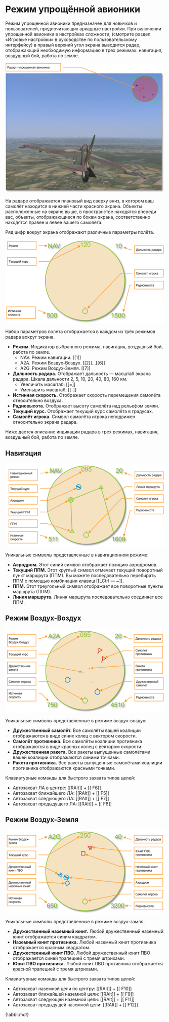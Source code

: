 # Режим упрощённой авионики

Режим упрощенной авионики предназначен для новичков и пользователей, предпочитающих аркадные настройки. При включении упрощенной авионики в настройках сложности, (смотрите раздел «Игровые настройки» в руководстве по пользовательскому интерфейсу) в правый верхний угол экрана выводится радар, отображающий необходимую информацию в трех режимах: навигация, воздушный бой, работа по земле.

![Отображение радара в режиме упрощенной авионики](img/02-01.png)

На радаре отображается плановый вид сверху вниз, в котором ваш самолёт находится в нижней части красного экрана. Объекты расположенные на экране выше, в пространстве находятся впереди вас, объекты, отображающиеся по бокам экрана, соответственно находятся правее и левее вашего самолёта.

Ряд цифр вокруг экрана отображают различные параметры полёта.

![Символы, присутствующие во всех режимах](img/02-02.png)

Набор параметров полета отображается в каждом из трёх режимов радара вокруг экрана.

- **Режим.** Индикатор выбранного режима, навигация, воздушный бой, работа по земле.
    - NAV. Режим навигации. [[1]]
    - A2A. Режим Воздух-Воздух. [[2]]...[[6]]
    - A2G. Режим Воздух-Земля. [[7]]
- **Дальность радара.** Отображает дальность — масштаб экрана радара. Шкала дальности 2, 5, 10, 20, 40, 80, 160 км.
    - Увеличить масштаб: [[=]]
    - Уменьшить масштаб: [[-]]
- **Истинная скорость.** Отображает скорость перемещения самолёта относительно воздуха.
- **Радиовысота.** Отображает высоту самолёта над рельефом земли.
- **Текущий курс.** Отображает текущий курс самолёта в градусах.
- **Самолёт игрока.** Символ самолёта игрока неподвижен относительно экрана радара.

Ниже дается описание индикации радара в трех режимах, навигация, воздушный бой, работа по земле.

## Навигация

![Навигационный режим](img/02-03.png)

Уникальные символы представленные в навигационном режиме:

- **Аэродром.** Этот синий символ отображает позицию аэродромов.
- **Текущий ППМ.** Этот круглый символ отмечает текущий поворотный пункт маршрута (ППМ). Вы можете последовательно перебирать ППМ с помощью комбинации клавиш [[LCtrl — ~]].
- **ППМ.** Этот треугольный символ отображает все поворотные пункты маршрута (ППМ).
- **Линия маршрута.** Линия маршрута последовательно соединяет все ППМ.

## Режим Воздух-Воздух

![Режим Воздух-Воздух](img/02-04.png)

Уникальные символы представленные в режиме воздух-воздух:

- **Дружественный самолёт.** Все самолёты вашей коалиции отображаются в виде синих колец с вектором скорости.
- **Самолёт противника.** Все самолёты коалиции противника отображаются в виде красных колец с вектором скорости.
- **Дружественная ракета.** Все ракеты выпущенные самолётами вашей коалиции отображаются синими точками.
- **Ракета противника.** Все ракеты выпущенные самолётами коалиции противника отображаются красными точками.

Клавиатурные команды для быстрого захвата типов целей:

- Автозахват ЛА в центре: [[RAlt]] + [[ F6]]
- Автозахват ближайшего ЛА: [[RAlt]] + [[ F5]]
- Автозахват следующего ЛА: [[RAlt]] + [[ F7]]
- Автозахват предыдущего ЛА: [[RAlt]] + [[ F8]]

## Режим Воздух-Земля

![Режим Воздух-Земля](img/02-05.png)

Уникальные символы представленные в режиме воздух-замля:

- **Дружественный наземный юнит.** Любой дружественный наземный юнит отображается синим квадратом.
- **Наземный юнит противника.** Любой наземный юнит противника отображается красным квадратом.
- **Дружественный юнит ПВО.** Любой дружественный юнит ПВО отображается синей трапецией с тремя штрихами.
- **Юнит ПВО противника.** Любой юнит ПВО противника отображается красной трапецией с тремя штрихами.

Клавиатурные команды для быстрого захвата типов целей:

- Автозахват наземной цели по центру: [[RAlt]] + [[ F10]]
- Автозахват ближайшей наземной цели: [[RAlt]] + [[ F9]]
- Автозахват следующей наземной цели: [[RAlt]] + [[ F11]]
- Автозахват предыдущей наземной цели: [[RAlt]] + [[ F12]]

{!abbr.md!}

